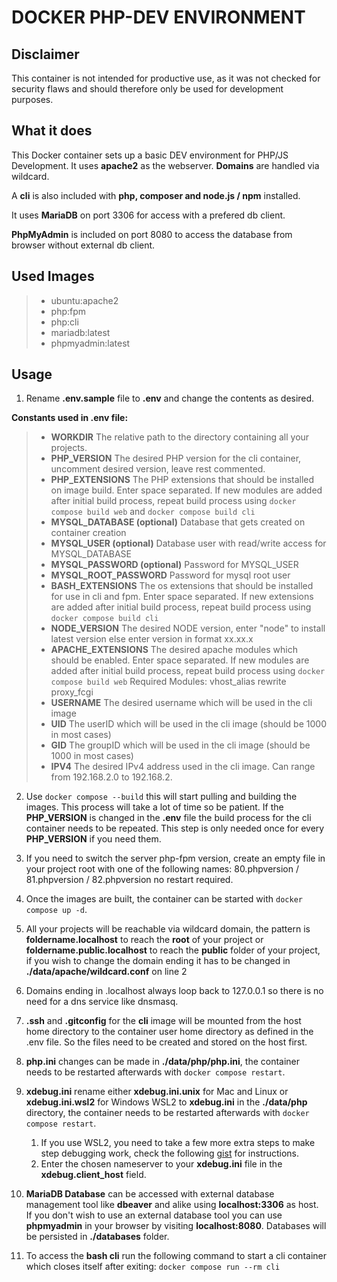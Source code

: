 # DOCKER PHP-DEV ENVIRONMENT

## Disclaimer
This container is not intended for productive use, as it was not checked for security flaws and should therefore only be used for development purposes.

## What it does
This Docker container sets up a basic DEV environment for PHP/JS Development. It uses **apache2** as the webserver. **Domains** are handled via wildcard.

A **cli** is also included with **php, composer and node.js / npm** installed.
 
It uses **MariaDB** on port 3306 for access with a prefered db client.
  
**PhpMyAdmin** is included on port 8080 to access the database from browser without external db client.

## Used Images
>- ubuntu:apache2
>- php:fpm
>- php:cli
>- mariadb:latest
>- phpmyadmin:latest

## Usage
1. Rename **.env.sample** file to **.env** and change the contents as desired.

**Constants used in .env file:**
>- **WORKDIR**
>The relative path to the directory containing all your projects. 
>- **PHP_VERSION**
> The desired PHP version for the cli container, uncomment desired version, leave rest commented.
>- **PHP_EXTENSIONS**
> The PHP extensions that should be installed on image build. Enter space separated. If new modules are added after initial build process, repeat build process using `docker compose build web` and `docker compose build cli`
>- **MYSQL_DATABASE (optional)**
> Database that gets created on container creation
>- **MYSQL_USER (optional)**
> Database user with read/write access for MYSQL_DATABASE
>- **MYSQL_PASSWORD (optional)**
> Password for MYSQL_USER
>- **MYSQL_ROOT_PASSWORD**
> Password for mysql root user
>- **BASH_EXTENSIONS**
> The os extensions that should be installed for use in cli and fpm. Enter space separated. If new extensions are added after initial build process, repeat build process using `docker compose build cli`
>- **NODE_VERSION**
> The desired NODE version, enter "node" to install latest version else enter version in format xx.xx.x
>- **APACHE_EXTENSIONS**
> The desired apache modules which should be enabled. Enter space separated. If new modules are added after initial build process, repeat build process using `docker compose build web`
Required Modules: vhost_alias rewrite proxy_fcgi
>- **USERNAME**
> The desired username which will be used in the cli image
>- **UID**
> The userID which will be used in the cli image (should be 1000 in most cases)
>- **GID**
> The groupID which will be used in the cli image (should be 1000 in most cases)
>- **IPV4**
> The desired IPv4 address used in the cli image. Can range from 192.168.2.0 to 192.168.2.

2. Use `docker compose --build` this will start pulling and building the images. This process will take a lot of time so be patient. If the **PHP_VERSION** is changed in the **.env** file the build process for the cli container needs to be repeated. This step is only needed once for every **PHP_VERSION** if you need them.

3. If you need to switch the server php-fpm version, create an empty file in your project root with one of the following names: 80.phpversion / 81.phpversion / 82.phpversion no restart required.

4. Once the images are built, the container can be started with `docker compose up -d`.

5. All your projects will be reachable via wildcard domain, the pattern is **foldername.localhost** to reach the **root** of your project or **foldername.public.localhost** to reach the **public** folder of your project, if you wish to change the domain ending it has to be changed in **./data/apache/wildcard.conf** on line 2

6. Domains ending in .localhost always loop back to 127.0.0.1 so there is no need for a dns service like dnsmasq.

7. **.ssh** and **.gitconfig** for the **cli** image will be mounted from the host home directory to the container user home directory as defined in the .env file. So the files need to be created and stored on the host first.

8. **php.ini** changes can be made in **./data/php/php.ini**, the container needs to be restarted afterwards with `docker compose restart`.

9. **xdebug.ini** rename either **xdebug.ini.unix** for Mac and Linux or **xdebug.ini.wsl2** for Windows WSL2 to **xdebug.ini** in the **./data/php** directory, the container needs to be restarted afterwards with `docker compose restart`.

    1. If you use WSL2, you need to take a few more extra steps to make step debugging work, check the following [gist](https://gist.github.com/Patrick-Gugelsberger/b3ec9453007bb33227472d75e192eaa2) for instructions.
    2. Enter the chosen nameserver to your **xdebug.ini** file in the **xdebug.client_host** field. 

10. **MariaDB Database** can be accessed with external database management tool like **dbeaver** and alike using **localhost:3306** as host. If you don't wish to use an external database tool you can use **phpmyadmin** in your browser by visiting **localhost:8080**. Databases will be persisted in **./databases** folder.

11. To access the **bash cli** run the following command to start a cli container which closes itself after exiting: `docker compose run --rm cli`